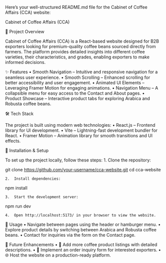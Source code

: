 Here’s your well-structured README.md file for the Cabinet of Coffee Affairs (CCA) website:



Cabinet of Coffee Affairs (CCA)

📌 Project Overview

Cabinet of Coffee Affairs (CCA) is a React-based website designed for B2B exporters looking for premium-quality coffee beans sourced directly from farmers. The platform provides detailed insights into different coffee varieties, their characteristics, and grades, enabling exporters to make informed decisions.

✨ Features
	•	Smooth Navigation – Intuitive and responsive navigation for a seamless user experience.
	•	Smooth Scrolling – Enhanced scrolling for better accessibility and user engagement.
	•	Animated UI Elements – Leveraging Framer Motion for engaging animations.
	•	Navigation  Menu – A collapsible menu for easy access to the Contact and About pages.
	•	Product Showcase – Interactive product tabs for exploring Arabica and Robusta coffee beans.

🛠 Tech Stack

The project is built using modern web technologies:
	•	React.js – Frontend library for UI development.
	•	Vite – Lightning-fast development bundler for React.
	•	Framer Motion – Animation library for smooth transitions and UI effects.

🚀 Installation & Setup

To set up the project locally, follow these steps:
	1.	Clone the repository:

git clone https://github.com/your-username/cca-website.git
cd cca-website


	2.	Install dependencies:

npm install


	3.	Start the development server:

npm run dev


	4.	Open http://localhost:5173/ in your browser to view the website.

📖 Usage
	•	Navigate between pages using the header or hamburger menu.
	•	Explore product details by switching between Arabica and Robusta coffee beans.
	•	Contact for inquiries via the form on the Contact page.

🔮 Future Enhancements
	•	📝 Add more coffee product listings with detailed descriptions.
	•	📩 Implement an order inquiry form for interested exporters.
	•	🌐 Host the website on a production-ready platform.



